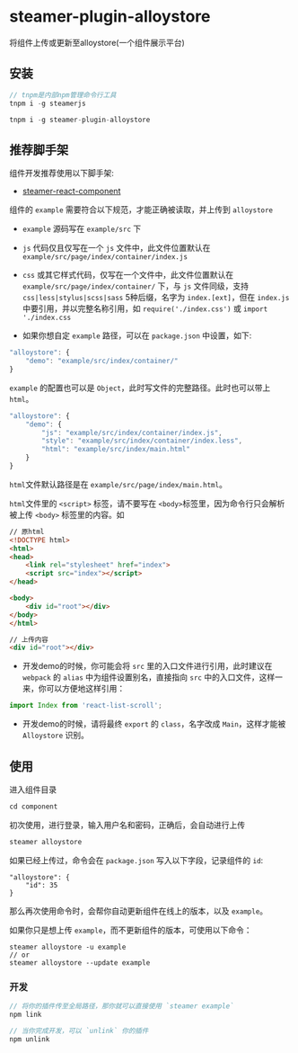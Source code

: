 # steamer-plugin-alloystore

将组件上传或更新至alloystore(一个组件展示平台)


## 安装

```javascript
// tnpm是内部npm管理命令行工具
tnpm i -g steamerjs

tnpm i -g steamer-plugin-alloystore
```


## 推荐脚手架

组件开发推荐使用以下脚手架:
* [steamer-react-component](https://github.com/SteamerTeam/steamer-react-component)

组件的 `example` 需要符合以下规范，才能正确被读取，并上传到 `alloystore`

* `example` 源码写在 `example/src` 下

* `js` 代码仅且仅写在一个 `js` 文件中，此文件位置默认在 `example/src/page/index/container/index.js`

* `css` 或其它样式代码，仅写在一个文件中，此文件位置默认在 `example/src/page/index/container/` 下，与 `js` 文件同级，支持 `css|less|stylus|scss|sass` 5种后缀，名字为 `index.[ext]`，但在 `index.js` 中要引用，并以完整名称引用，如 `require('./index.css')` 或 `import './index.css`

* 如果你想自定 `example` 路径，可以在 `package.json` 中设置，如下:

```javascript
"alloystore": {
    "demo": "example/src/index/container/"
}
```

`example` 的配置也可以是 `Object`，此时写文件的完整路径。此时也可以带上 `html`。

```javascript
"alloystore": {
    "demo": {
    	"js": "example/src/index/container/index.js",
    	"style": "example/src/index/container/index.less",
    	"html": "example/src/index/main.html"
    }
}
```

`html`文件默认路径是在 `example/src/page/index/main.html`。

`html`文件里的 `<script>` 标签，请不要写在 `<body>`标签里，因为命令行只会解析被上传 `<body>` 标签里的内容。如

```html
// 原html
<!DOCTYPE html>
<html>
<head>
  	<link rel="stylesheet" href="index">
  	<script src="index"></script>
</head>

<body>
	<div id="root"></div>
</body>
</html>

// 上传内容
<div id="root"></div>
```

* 开发demo的时候，你可能会将 `src` 里的入口文件进行引用，此时建议在 `webpack` 的 `alias` 中为组件设置别名，直接指向 `src` 中的入口文件，这样一来，你可以方便地这样引用：

```javascript
import Index from 'react-list-scroll';
```

* 开发demo的时候，请将最终 `export` 的 `class`，名字改成 `Main`，这样才能被 `Alloystore` 识别。



## 使用

进入组件目录

```javascript
cd component
```

初次使用，进行登录，输入用户名和密码，正确后，会自动进行上传

```javascript
steamer alloystore
```

如果已经上传过，命令会在 `package.json` 写入以下字段，记录组件的 `id`:

```
"alloystore": {
	"id": 35
}
```

那么再次使用命令时，会帮你自动更新组件在线上的版本，以及 `example`。

如果你只是想上传 `example`，而不更新组件的版本，可使用以下命令：

```
steamer alloystore -u example
// or
steamer alloystore --update example
```


### 开发

```javascript
// 将你的插件传至全局路径，那你就可以直接使用 `steamer example`
npm link

// 当你完成开发，可以 `unlink` 你的插件
npm unlink

```
